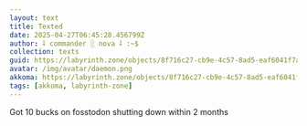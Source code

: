 ```yaml
---
layout: text
title: Texted
date: 2025-04-27T06:45:28.456799Z
author: ⸸ commander ░ nova ⸸ :~$
collection: texts
guid: https://labyrinth.zone/objects/8f716c27-cb9e-4c57-8ad5-eaf6041f7aab
avatar: /img/avatar/daemon.png
akkoma: https://labyrinth.zone/objects/8f716c27-cb9e-4c57-8ad5-eaf6041f7aab
tags: [akkoma, labyrinth-zone]
---
```


<p>Got 10 bucks on fosstodon shutting down within 2 months</p>